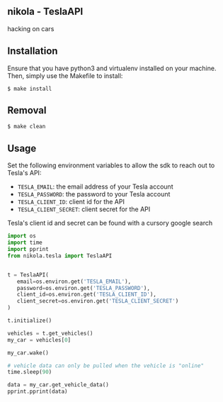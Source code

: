 ## nikola - TeslaAPI
hacking on cars


## Installation
Ensure that you have python3 and virtualenv installed on your machine. Then,
simply use the Makefile to install:

```shell
$ make install
```

## Removal

```shell
$ make clean
```

## Usage

Set the following environment variables to allow the sdk to reach out to
Tesla's API:

- `TESLA_EMAIL`: the email address of your Tesla account
- `TESLA_PASSWORD`: the password to your Tesla account
- `TESLA_CLIENT_ID`: client id for the API
- `TESLA_CLIENT_SECRET`: client secret for the API

Tesla's client id and secret can be found with a cursory google search

```python
import os
import time
import pprint
from nikola.tesla import TeslaAPI


t = TeslaAPI(
   email=os.environ.get('TESLA_EMAIL'),
   password=os.environ.get('TESLA_PASSWORD'),
   client_id=os.environ.get('TESLA_CLIENT_ID'),
   client_secret=os.environ.get('TESLA_CLIENT_SECRET')
)

t.initialize()

vehicles = t.get_vehicles()
my_car = vehicles[0]

my_car.wake()

# vehicle data can only be pulled when the vehicle is "online"
time.sleep(90)

data = my_car.get_vehicle_data()
pprint.pprint(data)
```
